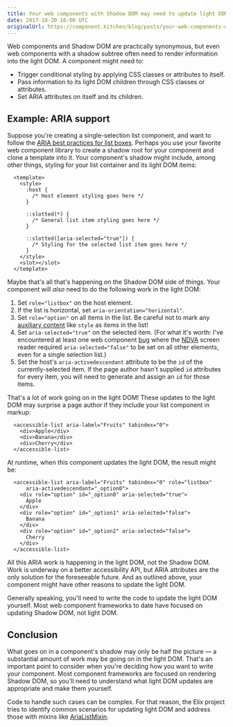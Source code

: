 ```yaml
---
title: Your web components with Shadow DOM may need to update light DOM too
date: 2017-10-30 16:00 UTC
originalUrl: https://component.kitchen/blog/posts/your-web-components-with-shadow-dom-may-need-to-update-light-dom-too
---
```


Web components and Shadow DOM are practically synonymous, but even web components with a shadow subtree often need to render information into the light DOM. A component might need to:

- Trigger conditional styling by applying CSS classes or attributes to itself.
- Pass information to its light DOM children through CSS classes or attributes.
- Set ARIA attributes on itself and its children.

## Example: ARIA support

Suppose you're creating a single-selection list component, and want to follow the
[ARIA best practices for list boxes](https://www.w3.org/TR/wai-aria-practices-1.1/#Listbox). Perhaps you use your favorite web component library to create a shadow root for your component and clone a template into it. Your component's shadow might include, among other things, styling for your list container and its light DOM items:

```
  <template>
    <style>
      :host {
        /* Host element styling goes here */
      }

      ::slotted(*) {
        /* General list item styling goes here */
      }

      ::slotted([aria-selected="true"]) {
        /* Styling for the selected list item goes here */
      }
    </style>
    <slot></slot>
  </template>
```

Maybe that's all that's happening on the Shadow DOM side of things. Your component will _also_ need to do the following work in the light DOM:

1. Set `role="listbox"` on the host element.
2. If the list is horizontal, set `aria-orientation="horizontal"`.
3. Set `role="option"` on all items in the list. Be careful not to mark any
   [auxiliary content](https://github.com/webcomponents/gold-standard/wiki/Auxiliary-Content) like `style` as items in the list!
4. Set `aria-selected="true"` on the selected item. (For what it's worth: I've encountered at least one web component
   [bug](https://github.com/PolymerElements/iron-menu-behavior/issues/75)
   where the [NDVA](https://www.nvaccess.org/)
   screen reader required `aria-selected="false"` to be set on all other elements, even for a single selection list.)
5. Set the host's `aria-activedescendant` attribute to be the `id` of the currently-selected item. If the page author hasn't supplied `id` attributes for every item, you will need to generate and assign an `id` for those items.

That's a lot of work going on in the light DOM! These updates to the light DOM may surprise a page author if they include your list component in markup:

```
  <accessible-list aria-label="Fruits" tabindex="0">
    <div>Apple</div>
    <div>Banana</div>
    <div>Cherry</div>
  </accessible-list>
```

At runtime, when this component updates the light DOM, the result might be:

```
  <accessible-list aria-label="Fruits" tabindex="0" role="listbox"
      aria-activedescendant="_option0">
    <div role="option" id="_option0" aria-selected="true">
      Apple
    </div>
    <div role="option" id="_option1" aria-selected="false">
      Banana
    </div>
    <div role="option" id="_option2" aria-selected="false">
      Cherry
    </div>
  </accessible-list>
```

All this ARIA work is happening in the light DOM, not the Shadow DOM. Work is underway on a better accessibility API, but ARIA attributes are the only solution for the foreseeable future. And as outlined above, your component might have other reasons to update the light DOM.

Generally speaking, you'll need to write the code to update the light DOM yourself. Most web component frameworks to date have focused on updating Shadow DOM, not light DOM.

## Conclusion

What goes on in a component's shadow may only be half the picture — a substantial amount of work may be going on in the light DOM. That's an important point to consider when you're deciding how you want to write your component. Most component frameworks are focused on rendering Shadow DOM, so you'll need to understand what light DOM updates are appropriate and make them yourself.

Code to handle such cases can be complex. For that reason, the Elix project tries to identify common scenarios for updating light DOM and address those with mixins like [AriaListMixin](https://component.kitchen/elix/AriaListMixin).
